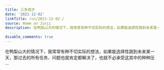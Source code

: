 ```yaml
---
title: 三多成才
date: '2021-12-02'
linkTitle: /cn/2021-12-02-/
source: Home on Jinji
description: 在鸭梨山大的情况下，我常常有种不切实际的想法，如果能选择性跳到未来某一天，那过去的所有任务、问题也就肯定都解决了，也就不必承受这其中的种种压
  ...
disable_comments: true
---
```

在鸭梨山大的情况下，我常常有种不切实际的想法，如果能选择性跳到未来某一天，那过去的所有任务、问题也就肯定都解决了，也就不必承受这其中的种种压 ...